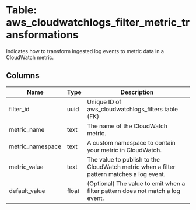 
# Table: aws_cloudwatchlogs_filter_metric_transformations
Indicates how to transform ingested log events to metric data in a CloudWatch metric.
## Columns
| Name        | Type           | Description  |
| ------------- | ------------- | -----  |
|filter_id|uuid|Unique ID of aws_cloudwatchlogs_filters table (FK)|
|metric_name|text|The name of the CloudWatch metric.|
|metric_namespace|text|A custom namespace to contain your metric in CloudWatch.|
|metric_value|text|The value to publish to the CloudWatch metric when a filter pattern matches a log event.|
|default_value|float|(Optional) The value to emit when a filter pattern does not match a log event.|
